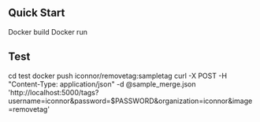 ## Quick Start

Docker build
Docker run

## Test

cd test
docker push iconnor/removetag:sampletag
curl -X POST -H "Content-Type: application/json" -d @sample_merge.json 'http://localhost:5000/tags?username=iconnor&password=$PASSWORD&organization=iconnor&image=removetag'
